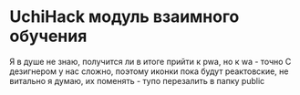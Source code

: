 # UchiHack модуль взаимного обучения
Я в душе не знаю, получится ли в итоге прийти к pwa, но к wa - точно
С дезигнером у нас сложно, поэтому иконки пока будут реактовские, не витально я думаю, их поменять - тупо перезалить в папку public